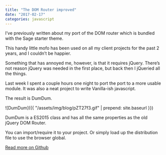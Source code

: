 ```yaml
---
title: "The DOM Router improved"
date: "2017-02-17"
categories: javascript
---
```

I’ve previously written about my port of the DOM router which is bundled with the Sage starter theme.

This handy little mofo has been used on all my client projects for the past 2 years, and I couldn’t be happier.

Something that has annoyed me, however, is that it requires jQuery. There’s not reason jQuery was needed in the first place, but back then I jQueried all the things.

Last week I spent a couple hours one night to port the port to a more usable module. It was also a neat project to write Vanilla-ish javascript.

The result is DumDum.

![DumDum]({{ "/assets/img/blog/pZT27f3.gif" | prepend: site.baseurl }})

DumDum is a ES2015 class and has all the same properties as the old jQuery DOM Router.

You can import/require it to your project. Or simply load up the distribution file to use the browser global.

[Read more on Github](https://github.com/tormjens/dumdum-js)